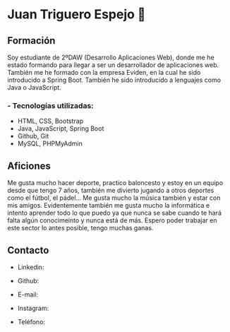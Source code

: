 # Juan Triguero Espejo 	👋

## Formación
Soy estudiante de 2ºDAW (Desarrollo Aplicaciones Web), donde me he estado formando para llegar a ser un desarrollador de aplicaciones web. También me he formado con la empresa Eviden, en la cual he sido introducido a Spring Boot. También he sido introducido a lenguajes como Java o JavaScript.

### - Tecnologías utilizadas:
  + HTML, CSS, Bootstrap
  + Java, JavaScript, Spring Boot
  + Github, Git
  + MySQL, PHPMyAdmin

## Aficiones
Me gusta mucho hacer deporte, practico baloncesto y estoy en un equipo desde que tengo 7 años, también me divierto jugando a otros deportes como el fútbol, el pádel... Me gusta mucho la música también y estar con mis amigos. Evidentemente también me gusta mucho la informática e intento aprender todo lo que puedo ya que nunca se sabe cuando te hará falta algún conocimeinto y nunca está de más. Espero poder trabajar en este sector lo antes posible, tengo muchas ganas.

## Contacto
- Linkedin:

- Github:
  
- E-mail:
  
- Instagram:

- Teléfono:
